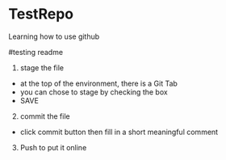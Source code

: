 # TestRepo
Learning how to use github


#testing readme

1. stage the file
  - at the top of the environment, there is a Git Tab
  - you can chose to stage by checking the box
  - SAVE

2. commit the file
  - click commit button then fill in a short meaningful comment
  
3. Push to put it online

